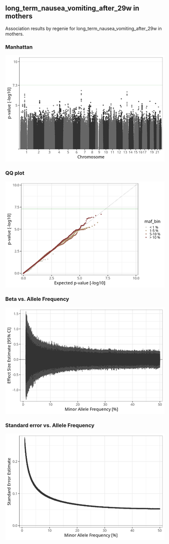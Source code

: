 ## long_term_nausea_vomiting_after_29w in mothers
Association results by regenie for long_term_nausea_vomiting_after_29w in mothers.
### Manhattan
![](figures/pop_mothers_pheno_long_term_nausea_vomiting_after_29w_mh.png)
### QQ plot
![](figures/pop_mothers_pheno_long_term_nausea_vomiting_after_29w_qq.png)
### Beta vs. Allele Frequency
![](figures/pop_mothers_pheno_long_term_nausea_vomiting_after_29w_beta_af.png)
### Standard error vs. Allele Frequency
![](figures/pop_mothers_pheno_long_term_nausea_vomiting_after_29w_se_af.png)
